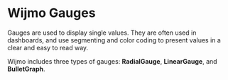 Wijmo Gauges
============

Gauges are used to display single values. They are often used in dashboards, and use segmenting and color coding to present values in a clear and easy to read way.

Wijmo includes three types of gauges: **RadialGauge**, **LinearGauge**, and **BulletGraph**.
